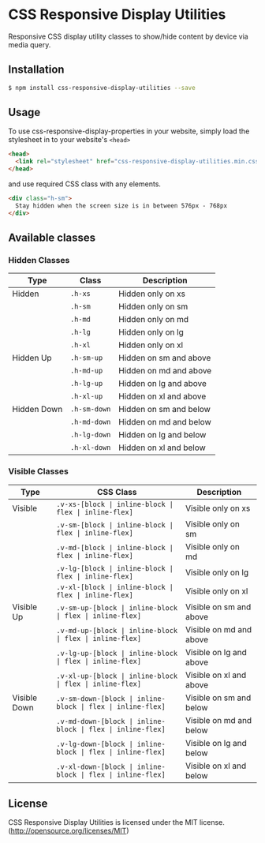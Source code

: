 # CSS Responsive Display Utilities
Responsive CSS display utility classes to show/hide content by device via media query.

## Installation
```bash
$ npm install css-responsive-display-utilities --save
```
## Usage

To use css-responsive-display-properties in your website, simply load the stylesheet in to your website's `<head>`

```html
<head>
  <link rel="stylesheet" href="css-responsive-display-utilities.min.css">
</head>
```

and use required CSS class with any elements.

```html
<div class="h-sm">
  Stay hidden when the screen size is in between 576px - 768px
</div>
```

## Available classes

### Hidden Classes

| Type        | Class    | Description            |
|-------------|--------------|------------------------|
| Hidden      | `.h-xs`      | Hidden only on xs      |
|             | `.h-sm`      | Hidden only on sm      |
|             | `.h-md`      | Hidden only on md      |
|             | `.h-lg`      | Hidden only on lg      |
|             | `.h-xl`      | Hidden only on xl      |
| Hidden Up   | `.h-sm-up`   | Hidden on sm and above |
|             | `.h-md-up`   | Hidden on md and above |
|             | `.h-lg-up`   | Hidden on lg and above |
|             | `.h-xl-up`   | Hidden on xl and above |
| Hidden Down | `.h-sm-down` | Hidden on sm and below |
|             | `.h-md-down` | Hidden on md and below |
|             | `.h-lg-down` | Hidden on lg and below |
|             | `.h-xl-down` | Hidden on xl and below |

### Visible Classes

| Type         | CSS Class                                                   | Description             |
|--------------|-------------------------------------------------------------|-------------------------|
| Visible      | `.v-xs-[block \| inline-block \| flex \| inline-flex]`      | Visible only on xs      |
|              | `.v-sm-[block \| inline-block \| flex \| inline-flex]`      | Visible only on sm      |
|              | `.v-md-[block \| inline-block \| flex \| inline-flex]`      | Visible only on md      |
|              | `.v-lg-[block \| inline-block \| flex \| inline-flex]`      | Visible only on lg      |
|              | `.v-xl-[block \| inline-block \| flex \| inline-flex]`      | Visible only on xl      |
| Visible Up   | `.v-sm-up-[block \| inline-block \| flex \| inline-flex]`   | Visible on sm and above |
|              | `.v-md-up-[block \| inline-block \| flex \| inline-flex]`   | Visible on md and above |
|              | `.v-lg-up-[block \| inline-block \| flex \| inline-flex]`   | Visible on lg and above |
|              | `.v-xl-up-[block \| inline-block \| flex \| inline-flex]`   | Visible on xl and above |
| Visible Down | `.v-sm-down-[block \| inline-block \| flex \| inline-flex]` | Visible on sm and below |
|              | `.v-md-down-[block \| inline-block \| flex \| inline-flex]` | Visible on md and below |
|              | `.v-lg-down-[block \| inline-block \| flex \| inline-flex]` | Visible on lg and below |
|              | `.v-xl-down-[block \| inline-block \| flex \| inline-flex]` | Visible on xl and below |

## License

CSS Responsive Display Utilities is licensed under the MIT license. (http://opensource.org/licenses/MIT)
